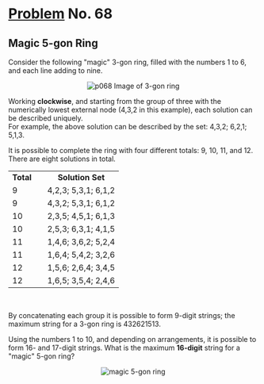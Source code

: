 # [Problem](https://projecteuler.net/problem=68) No. 68

## Magic 5-gon Ring

Consider the following "magic" 3-gon ring, filled with the numbers 1 to 6, and each line adding to nine.

<div align="center">
    <img alt="p068 Image of 3-gon ring" src="https://user-images.githubusercontent.com/73425927/140612137-3bb739f0-951d-4d7b-9a85-6f30f2031f83.png">
</div>

Working **clockwise**, and starting from the group of three with the numerically lowest external node (4,3,2 in this example), each solution can be described uniquely.<br>
For example, the above solution can be described by the set: 4,3,2; 6,2,1; 5,1,3.

It is possible to complete the ring with four different totals: 9, 10, 11, and 12.<br>
There are eight solutions in total.

<table>
    <tr>
        <td align="center"><b>Total</b></td>
        <td></td>
        <td align="center"><b>Solution Set</b></td>
    </tr>
        <td>9</td>
        <td></td>
        <td>4,2,3; 5,3,1; 6,1,2</td>
    </tr>
    </tr>
        <td>9</td>
        <td></td>
        <td>4,3,2; 5,3,1; 6,1,2</td>
    </tr>
    <tr>
        <td>10</td>
        <td></td>
        <td>2,3,5; 4,5,1; 6,1,3</td>
    </tr>
    <tr>
        <td>10</td>
        <td></td>
        <td>2,5,3; 6,3,1; 4,1,5</td>
    </tr>
    <tr>
        <td>11</td>
        <td></td>
        <td>1,4,6; 3,6,2; 5,2,4</td>
    </tr>
    <tr>
        <td>11</td>
        <td></td>
        <td>1,6,4; 5,4,2; 3,2,6</td>
    </tr>
    <tr>
        <td>12</td>
        <td></td>
        <td>1,5,6; 2,6,4; 3,4,5</td>
    </tr>
    <tr>
        <td>12</td>
        <td></td>
        <td>1,6,5; 3,5,4; 2,4,6</td>
    </tr>
</table>
<br>

By concatenating each group it is possible to form 9-digit strings; the maximum string for a 3-gon ring is 432621513.

Using the numbers 1 to 10, and depending on arrangements, it is possible to form 16- and 17-digit strings. What is the maximum **16-digit** string for a "magic" 5-gon ring?

<div align="center">
    <img alt="magic 5-gon ring" src="https://user-images.githubusercontent.com/73425927/140633773-0b269468-40b3-46b6-89ce-0e8fdb30c3cd.png">
</div>

